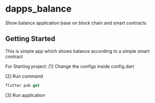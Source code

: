 # dapps_balance

Show balance application base on block chain and smart contracts

## Getting Started

This is simple app which shows balance according to a simple smart contract

For Starting project:
[1] Change the configs inside config.dart

[2] Run command
 ```dart
 flutter pub get
 ```
[3] Run application

